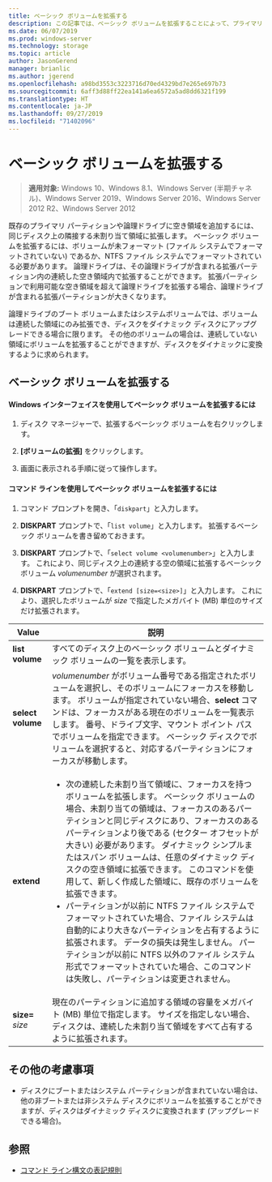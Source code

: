 ```yaml
---
title: ベーシック ボリュームを拡張する
description: この記事では、ベーシック ボリュームを拡張することによって、プライマリ パーティションや論理ドライブの領域を追加する方法について説明します。
ms.date: 06/07/2019
ms.prod: windows-server
ms.technology: storage
ms.topic: article
author: JasonGerend
manager: brianlic
ms.author: jgerend
ms.openlocfilehash: a98bd3553c3223716d70ed4329bd7e265e697b73
ms.sourcegitcommit: 6aff3d88ff22ea141a6ea6572a5ad8dd6321f199
ms.translationtype: HT
ms.contentlocale: ja-JP
ms.lasthandoff: 09/27/2019
ms.locfileid: "71402096"
---
```

# <a name="extend-a-basic-volume"></a>ベーシック ボリュームを拡張する

> **適用対象:** Windows 10、Windows 8.1、Windows Server (半期チャネル)、Windows Server 2019、Windows Server 2016、Windows Server 2012 R2、Windows Server 2012

既存のプライマリ パーティションや論理ドライブに空き領域を追加するには、同じディスク上の隣接する未割り当て領域に拡張します。 ベーシック ボリュームを拡張するには、ボリュームが未フォーマット (ファイル システムでフォーマットされていない) であるか、NTFS ファイル システムでフォーマットされている必要があります。 論理ドライブは、その論理ドライブが含まれる拡張パーティション内の連続した空き領域内で拡張することができます。 拡張パーティションで利用可能な空き領域を超えて論理ドライブを拡張する場合、論理ドライブが含まれる拡張パーティションが大きくなります。

論理ドライブのブート ボリュームまたはシステムボリュームでは、ボリュームは連続した領域にのみ拡張でき、ディスクをダイナミック ディスクにアップグレードできる場合に限ります。 その他のボリュームの場合は、連続していない領域にボリュームを拡張することができますが、ディスクをダイナミックに変換するように求められます。

## <a name="extending-a-basic-volume"></a>ベーシック ボリュームを拡張する

#### <a name="to-extend-a-basic-volume-using-the-windows-interface"></a>Windows インターフェイスを使用してベーシック ボリュームを拡張するには

1. ディスク マネージャーで、拡張するベーシック ボリュームを右クリックします。

2. **[ボリュームの拡張]** をクリックします。

3. 画面に表示される手順に従って操作します。

#### <a name="to-extend-a-basic-volume-using-a-command-line"></a>コマンド ラインを使用してベーシック ボリュームを拡張するには

1. コマンド プロンプトを開き、「`diskpart`」と入力します。

2. **DISKPART** プロンプトで、「`list volume`」と入力します。 拡張するベーシック ボリュームを書き留めておきます。

3. **DISKPART** プロンプトで、「`select volume <volumenumber>`」と入力します。 これにより、同じディスク上の連続する空の領域に拡張するベーシック ボリューム *volumenumber* が選択されます。

4. **DISKPART** プロンプトで、「`extend [size=<size>]`」と入力します。 これにより、選択したボリュームが *size* で指定したメガバイト (MB) 単位のサイズだけ拡張されます。

| Value | 説明 |
| --- | --- |
| **list volume** | すべてのディスク上のベーシック ボリュームとダイナミック ボリュームの一覧を表示します。 |
| **select volume** | <em>volumenumber</em> がボリューム番号である指定されたボリュームを選択し、そのボリュームにフォーカスを移動します。 ボリュームが指定されていない場合、**select** コマンドは、フォーカスがある現在のボリュームを一覧表示します。 番号、ドライブ文字、マウント ポイント パスでボリュームを指定できます。 ベーシック ディスクでボリュームを選択すると、対応するパーティションにフォーカスが移動します。 |
| **extend** | <ul><li>次の連続した未割り当て領域に、フォーカスを持つボリュームを拡張します。 ベーシック ボリュームの場合、未割り当ての領域は、フォーカスのあるパーティションと同じディスクにあり、フォーカスのあるパーティションより後である (セクター オフセットが大きい) 必要があります。 ダイナミック シンプルまたはスパン ボリュームは、任意のダイナミック ディスクの空き領域に拡張できます。 このコマンドを使用して、新しく作成した領域に、既存のボリュームを拡張できます。</li ><li>パーティションが以前に NTFS ファイル システムでフォーマットされていた場合、ファイル システムは自動的により大きなパーティションを占有するように拡張されます。 データの損失は発生しません。 パーティションが以前に NTFS 以外のファイル システム形式でフォーマットされていた場合、このコマンドは失敗し、パーティションは変更されません。</li></ul> |
| **size=** <em>size</em> | 現在のパーティションに追加する領域の容量をメガバイト (MB) 単位で指定します。 サイズを指定しない場合、ディスクは、連続した未割り当て領域をすべて占有するように拡張されます。 |

## <a name="additional-considerations"></a>その他の考慮事項

-   ディスクにブートまたはシステム パーティションが含まれていない場合は、他の非ブートまたは非システム ディスクにボリュームを拡張することができますが、ディスクはダイナミック ディスクに変換されます (アップグレードできる場合)。

## <a name="see-also"></a>参照

-   [コマンド ライン構文の表記規則](https://technet.microsoft.com/library/cc742449(v=ws.11).aspx)
